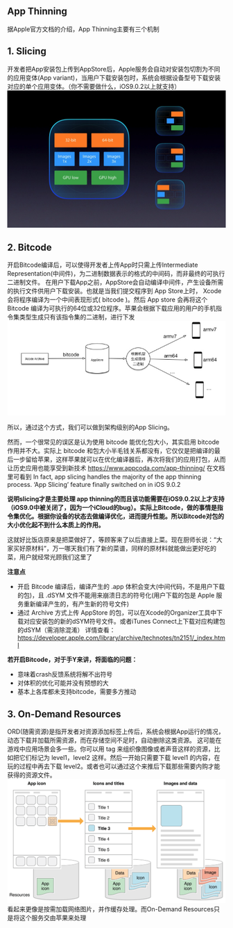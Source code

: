 ## App Thinning
据Apple官方文档的介绍，App Thinning主要有三个机制

## 1. Slicing

开发者把App安装包上传到AppStore后，Apple服务会自动对安装包切割为不同的应用变体(App variant)，当用户下载安装包时，系统会根据设备型号下载安装对应的单个应用变体。（你不需要做什么，iOS9.0.2以上就支持）
![](https://github.com/lupeihong/Wiki/blob/master/AppThinning/848953-20160509112307155-139525806.png)

 ## 2. Bitcode

开启Bitcode编译后，可以使得开发者上传App时只需上传Intermediate Representation(中间件)，为二进制数据表示的格式的中间码，而非最终的可执行二进制文件。 在用户下载App之前，AppStore会自动编译中间件，产生设备所需的执行文件供用户下载安装。也就是当我们提交程序到 App Store上时， Xcode 会将程序编译为一个中间表现形式( bitcode )。然后 App store 会再将这个 Bitcode 编译为可执行的64位或32位程序。苹果会根据下载应用的用户的手机指令集类型生成只有该指令集的二进制，进行下发
![](https://github.com/lupeihong/Wiki/blob/master/AppThinning/848953-20160509112343234-1404242667.jpg)

所以，通过这个方式，我们可以做到架构级别的App Slicing。

然而，一个很常见的误区是认为使用 bitcode 能优化包大小，其实启用 bitcode 作用并不大。实际上 bitcode 和包大小半毛钱关系都没有，它仅仅是把编译的最后一步留给苹果，这样苹果就可以在优化编译器后，再次将我们的应用打包，从而让历史应用也能享受到新技术
https://www.appcoda.com/app-thinning/
在文档里可看到
In fact, app slicing handles the majority of the app thinning process. ‘App Slicing’ feature finally switched on in iOS 9.0.2

**说明slicing才是主要处理 app thinning的而且该功能需要在iOS9.0.2以上才支持（iOS9.0中被关闭了，因为一个iCloud的bug）。实际上Bitcode，做的事情是指令集优化。根据你设备的状态去做编译优化，进而提升性能。所以Bitcode对包的大小优化起不到什么本质上的作用。**

这就好比饭店原来是把菜做好了，等顾客来了以后直接上菜。现在厨师长说：“大家买好原材料”，万一哪天我们有了新的菜谱，同样的原材料就能做出更好吃的菜，用户就经常光顾我们这里了

**注意点**
- 开启 Bitcode 编译后，编译产生的 .app 体积会变大(中间代码，不是用户下载的包)，且 .dSYM 文件不能用来崩溃日志的符号化(用户下载的包是 Apple 服务重新编译产生的，有产生新的符号文件) 
- 通过 Archive 方式上传 AppStore 的包，可以在Xcode的Organizer工具中下载对应安装包的新的dSYM符号文件。或者iTunes Connect上下载对应构建包的dSYM（需消除混淆）
详情查看：https://developer.apple.com/library/archive/technotes/tn2151/_index.html

**若开启Bitcode，对于手Y来讲，将面临的问题：**
- 意味着crash反馈系统将解不出符号
- 对体积的优化可能并没有预想的大
- 基本上各库都未支持bitcode，需要多方推动


## 3. On-Demand Resources

ORD(随需资源)是指开发者对资源添加标签上传后，系统会根据App运行的情况，动态下载并加载所需资源，而在存储空间不足时，自动删除这类资源。 
这可能在游戏中应用场景会多一些。你可以用 tag 来组织像图像或者声音这样的资源，比如把它们标记为 level1，level2 这样。然后一开始只需要下载 level1 的内容，在玩的过程中再去下载 level2。或者也可以通过这个来推后下载那些需要内购才能获得的资源文件。
![](https://github.com/lupeihong/Wiki/blob/master/AppThinning/848953-20160509112524062-1295651576.png)
看起来更像是按需加载网络图片，并作缓存处理。而On-Demand Resources只是将这个服务交由苹果来处理